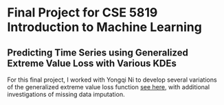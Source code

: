# Final Project for CSE 5819 Introduction to Machine Learning

## Predicting Time Series using Generalized Extreme Value Loss with Various KDEs

For this final project, I worked with Yongqi Ni to develop several variations of the generalized extreme value loss function [see here](https://doi.org/10.1109/TKDE.2021.3108831), with additional investigations of missing data imputation.

